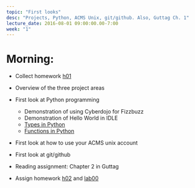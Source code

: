 ```yaml
---
topic: "First looks"
desc: "Projects, Python, ACMS Unix, git/github. Also, Guttag Ch. 1"
lecture_date: 2016-08-01 09:00:00.00-7:00
week: "1"
---
```



# Morning:

* Collect homework [h01](/hwk/h01/)
* Overview of the three project areas
* First look at Python programming
    * Demonstration of using Cyberdojo for Fizzbuzz
    * Demonstration of Hello World in IDLE
    * [Types in Python](/topics/python_types/)
    * [Functions in Python](/topics/python_functions/)

* First look at how to use your ACMS unix account
* First look at git/github
* Reading assignment: Chapter 2 in Guttag
* Assign homework [h02](/hwk/h02/) and [lab00](/lab/lab00/)
